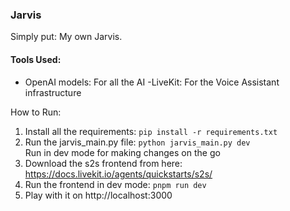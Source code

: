 ### Jarvis

Simply put: My own Jarvis. 

#### Tools Used:
- OpenAI models: For all the AI
-LiveKit: For the Voice Assistant infrastructure

How to Run: 
1. Install all the requirements: `pip install -r requirements.txt`
2. Run the jarvis_main.py file: `python jarvis_main.py dev`<br>
Run in dev mode for making changes on the go 
3. Download the s2s frontend from here:
https://docs.livekit.io/agents/quickstarts/s2s/ 
4. Run the frontend in dev mode: `pnpm run dev`
5. Play with it on http://localhost:3000
